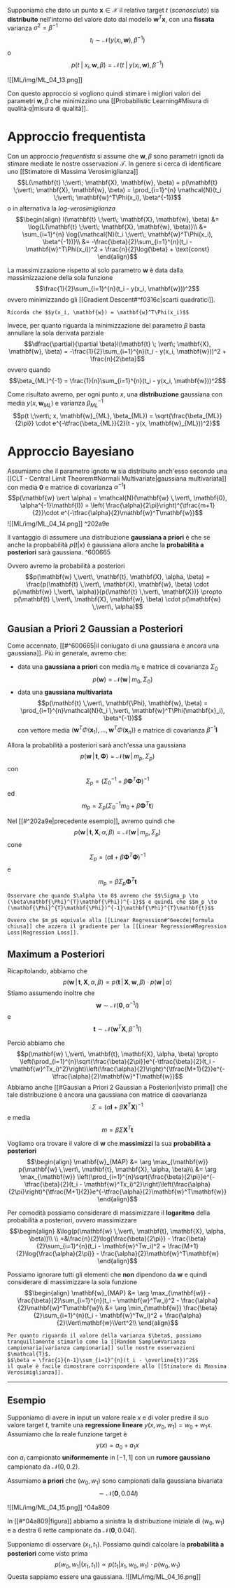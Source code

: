 Supponiamo che dato un punto $\mathbf{x} \in \mathcal{X}$ il relativo target $t$ (*sconosciuto*) sia **distribuito** nell'intorno del valore dato dal modello $\mathbf{w}^T\mathbf{x}$, con una **fissata** varianza $\sigma^2=\beta^{-1}$ $$t_i \sim \mathcal{N}(y(x_i, \mathbf{w}), \beta^{-1})$$ o $$p(t \;\vert\; x_i, \mathbf{w}, \beta) = \mathcal{N}(t \;\vert\; y(x_i, \mathbf{w}), \beta^{-1})$$

![[ML/img/ML_04_13.png]]


Con questo approccio si vogliono quindi stimare i migliori valori dei parametri $\mathbf{w}, \beta$ che minimizzino una [[Probabilistic Learning#Misura di qualità $q$|misura di qualità]].

# Approccio frequentista
Con un approccio *frequentista* si assume che $\mathbf{w}, \beta$ sono parametri ignoti da stimare mediate le nostre osservazioni $\mathcal{T}$.
In genere si cerca di identificare uno [[Stimatore di Massima Verosimiglianza]] $$L(\mathbf{t} \;\vert\; \mathbf{X}, \mathbf{w}, \beta) = p(\mathbf{t} \;\vert\; \mathbf{X}, \mathbf{w}, \beta) = \prod_{i=1}^{n} \mathcal{N}(t_i \;\vert\; \mathbf{w}^T\Phi(x_i), \beta^{-1})$$ o in alternativa la *log-verosimiglianza* $$\begin{align}
l(\mathbf{t} \;\vert\; \mathbf{X}, \mathbf{w}, \beta)
&= \log{L(\mathbf{t} \;\vert\; \mathbf{X}, \mathbf{w}, \beta)}\\
&= \sum_{i=1}^{n} \log{\mathcal{N}(t_i \;\vert\; \mathbf{w}^T\Phi(x_i), \beta^{-1})}\\
&= -\frac{\beta}{2}\sum_{i=1}^{n}(t_i - \mathbf{w}^T\Phi(x_i))^2 + \frac{n}{2}\log{\beta} + \text{const}
\end{align}$$

La massimizzazione rispetto al solo parametro $\mathbf{w}$ è data dalla massimizzazione della sola funzione $$\frac{1}{2}\sum_{i=1}^{n}(t_i - y(x_i, \mathbf{w}))^2$$ ovvero minimizzando gli [[Gradient Descent#^f0316c|scarti quadratici]].

```ad-note
Ricorda che $$y(x_i, \mathbf{w}) = \mathbf{w}^T\Phi(x_i)$$
```


Invece, per quanto riguarda la minimizzazione del parametro $\beta$ basta annullare la sola derivata parziale $$\dfrac{\partial}{\partial \beta}l(\mathbf{t} \; \vert\; \mathbf{X}, \mathbf{w}, \beta) = -\frac{1}{2}\sum_{i=1}^{n}(t_i - y(x_i, \mathbf{w}))^2 + \frac{n}{2\beta}$$ ovvero quando $$\beta_{ML}^{-1} = \frac{1}{n}\sum_{i=1}^{n}(t_i - y(x_i, \mathbf{w}))^2$$

Come risultato avremo, per ogni punto $x$, una **distribuzione** gaussiana con media $y(x, \mathbf{w}_{ML})$ e varianza $\beta_{ML}^{-1}$ $$p(t \;\vert\; x, \mathbf{w}_{ML}, \beta_{ML}) = \sqrt{\frac{\beta_{ML}}{2\pi}} \cdot e^{-\tfrac{\beta_{ML}}{2}(t - y(x, \mathbf{w}_{ML}))^2}$$

# Approccio Bayesiano
Assumiamo che il parametro ignoto $\mathbf{w}$ sia distribuito anch'esso secondo una [[CLT - Central Limit Theorem#Normali Multivariate|gaussiana multivariata]] con media $\mathbf{0}$ e matrice di covarianza $\alpha^{-1}\mathbf{I}$ $$p(\mathbf{w} \vert \alpha) = \mathcal{N}(\mathbf{w} \,\vert\, \mathbf{0}, \alpha^{-1}\mathbf{I}) = \left( \frac{\alpha}{2\pi}\right)^{\tfrac{m+1}{2}}\cdot e^{-\tfrac{\alpha}{2}\mathbf{w}^T\mathbf{w}}$$
![[ML/img/ML_04_14.png]] ^202a9e

Il vantaggio di assumere una distribuzione **gaussiana a priori** è che se anche la propbabilità $p(t \vert x)$ è gaussiana allora anche la **probabilità a posteriori** sarà gaussiana. ^600665

Ovvero avremo la probabilità a posteriori $$p(\mathbf{w} \,\vert\, \mathbf{t}, \mathbf{X}, \alpha, \beta) = \frac{p(\mathbf{t} \,\vert\, \mathbf{X}, \mathbf{w}, \beta) \cdot p(\mathbf{w} \,\vert\, \alpha)}{p(\mathbf{t} \,\vert\, \mathbf{X})} \propto p(\mathbf{t} \,\vert\, \mathbf{X}, \mathbf{w}, \beta) \cdot p(\mathbf{w} \,\vert\, \alpha)$$

## Gausian a Priori 2 Gaussian a Posteriori
Come accennato, [[#^600665|il coniugato di una gaussiana è ancora una gaussiana]].
Più in generale, avremo che:
- data una **gaussiana a priori** con media $m_0$ e matrice di covarianza $\Sigma_0$ $$p(\mathbf{w}) = \mathcal{N}(\mathbf{w} \,\vert\, m_0, \Sigma_0)$$
- data una **gaussiana multivariata** $$p(\mathbf{t} \,\vert\, \mathbf{\Phi}, \mathbf{w}, \beta) = \prod_{i=1}^{n}\mathcal{N}(t_i \,\vert\, \mathbf{w}^T\Phi(\mathbf{x}_i), \beta^{-1})$$ con vettore media $(\mathbf{w}^T\Phi(\mathbf{x}_1), ..., \mathbf{w}^T\Phi(\mathbf{x}_n))$ e matrice di covarianza $\beta^{-1}\mathbf{I}$

Allora la probabilità a posteriori sarà anch'essa una gaussiana $$p(\mathbf{w} \,\vert\, \mathbf{t}, \mathbf{\Phi}) = \mathcal{N}(\mathbf{w} \,\vert\, m_p, \Sigma_p)$$  con $$\Sigma_p = (\Sigma_0^{-1} + \beta\mathbf{\Phi}^{T}\mathbf{\Phi})^{-1}$$ ed $$m_p = \Sigma_p(\Sigma_0^{-1}m_0 + \beta\mathbf{\Phi}^{T}\mathbf{t})$$

Nel [[#^202a9e|precedente esempio]], avremo quindi che $$p(\mathbf{w} \,\vert\, \mathbf{t}, \mathbf{X}, \alpha, \beta) = \mathcal{N}(\mathbf{w} \,\vert\, m_p, \Sigma_p)$$ cone $$\Sigma_p = (\alpha\mathbf{I} + \beta\mathbf{\Phi}^{T}\mathbf{\Phi})^{-1}$$ e $$m_p = \beta\Sigma_p\mathbf{\Phi}^{T}\mathbf{t}$$

```ad-note
Osservare che quando $\alpha \to 0$ avremo che $$\Sigma_p \to (\beta\mathbf{\Phi}^{T}\mathbf{\Phi})^{-1}$$ e quindi che $$m_p \to (\mathbf{\Phi}^{T}\mathbf{\Phi})^{-1}\mathbf{\Phi}^{T}\mathbf{t}$$

Ovvero che $m_p$ equivale alla [[Linear Regression#^6eecde|formula chiusa]] che azzera il gradiente per la [[Linear Regression#Regression Loss|Regression Loss]].
```

## Maximum a Posteriori
Ricapitolando, abbiamo che $$p(\mathbf{w} \,\vert\, \mathbf{t}, \mathbf{X}, \alpha, \beta) \propto p(\mathbf{t} \,\vert\, \mathbf{X}, \mathbf{w}, \beta) \cdot p(\mathbf{w} \,\vert\, \alpha)$$
Stiamo assumendo inoltre che 
$$\mathbf{w} \sim \mathcal{N}(\mathbf{0}, \alpha^{-1}I)$$ e $$\mathbf{t} \sim \mathcal{N}(\mathbf{w}^T\mathbf{X}, \beta^{-1}I)$$

Perciò abbiamo che $$p(\mathbf{w} \,\vert\, \mathbf{t}, \mathbf{X}, \alpha, \beta) \propto \left(\prod_{i=1}^{n}\sqrt{\frac{\beta}{2\pi}}e^{-\tfrac{\beta}{2}(t_i - \mathbf{w}^Tx_i)^2}\right)\left(\frac{\alpha}{2}\right)^{\tfrac{M+1}{2}}e^{-\tfrac{\alpha}{2}\mathbf{w}^T\mathbf{w}}$$
Abbiamo anche [[#Gausian a Priori 2 Gaussian a Posteriori|visto prima]] che tale distribuzione è ancora una gaussiana con matrice di caovarianza $$\Sigma = (\alpha\mathbf{I} + \beta\mathbf{X}^{T}\mathbf{X})^{-1}$$ e media $$m = \beta\Sigma\mathbf{X}^{T}\mathbf{t}$$

Vogliamo ora trovare il valore di $\mathbf{w}$ che **massimizzi** la sua **probabilità a posteriori** $$\begin{align}
\mathbf{w}_{MAP}
&= \arg \max_{\mathbf{w}} p(\mathbf{w} \,\vert\, \mathbf{t}, \mathbf{X}, \alpha, \beta)\\
&= \arg \max_{\mathbf{w}} \left(\prod_{i=1}^{n}\sqrt{\frac{\beta}{2\pi}}e^{-\tfrac{\beta}{2}(t_i - \mathbf{w}^Tx_i)^2}\right)\left(\frac{\alpha}{2\pi}\right)^{\tfrac{M+1}{2}}e^{-\tfrac{\alpha}{2}\mathbf{w}^T\mathbf{w}}
\end{align}$$

Per comodità possiamo considerare di massimizzare il **logaritmo** della probabilità a posteriori, ovvero massimizzare
$$\begin{align}
&\log(p(\mathbf{w} \,\vert\, \mathbf{t}, \mathbf{X}, \alpha, \beta))\\
\\
=&\frac{n}{2}\log{\frac{\beta}{2\pi}} - \frac{\beta}{2}\sum_{i=1}^{n}(t_i - \mathbf{w}^Tw_i)^2 + \frac{M+1}{2}\log{\frac{\alpha}{2\pi}} - \frac{\alpha}{2}\mathbf{w}^T\mathbf{w}
\end{align}$$

Possiamo ignorare tutti gli elementi che **non** dipendono da $\mathbf{w}$ e quindi considerare di massimizzare la sola funzione
$$\begin{align}
\mathbf{w}_{MAP}
&= \arg \max_{\mathbf{w}} - \frac{\beta}{2}\sum_{i=1}^{n}(t_i - \mathbf{w}^Tw_i)^2 - \frac{\alpha}{2}\mathbf{w}^T\mathbf{w}\\
&= \arg \min_{\mathbf{w}} \frac{\beta}{2}\sum_{i=1}^{n}(t_i - \mathbf{w}^Tw_i)^2 + \frac{\alpha}{2}\Vert\mathbf{w}\Vert^2\\
\end{align}$$

```ad-note
Per quanto riguarda il valore della varianza $\beta$, possiamo tranquillamente stimarlo come la [[Random Sample#Varianza campionaria|varianza campionaria]] sulle nostre osservazioni $\mathcal{T}$.
$$\beta = \frac{1}{n-1}\sum_{i=1}^{n}(t_i - \overline{t})^2$$
il quale è facile dimostrare corrispondere allo [[Stimatore di Massima Verosimiglianza]].
```

----
## Esempio
Supponiamo di avere in input un valore reale $x$ e di voler predire il suo valore target $t$, tramite una **regressione lineare** $y(x,w_0,w_1) = w_0 + w_1 x$.
Assumiamo che la reale funzione target è $$y(x) = a_0 + a_1 x$$ con $a_i$ campionato **uniformemente** in $\left[ -1, 1\right]$ con un **rumore gaussiano** campionato da $\mathcal{N}(0, 0.2)$.

Assumiamo **a priori** che $(w_0, w_1)$ sono campionati dalla gaussiana bivariata $$\sim \mathcal{N}(\mathbf{0}, 0.04I)$$

![[ML/img/ML_04_15.png]] ^04a809

In [[#^04a809|figura]] abbiamo a sinistra la distribuzione iniziale di $(w_0, w_1)$ e a destra 6 rette campionate da $\mathcal{N}(\mathbf{0}, 0.04I)$.

Supponiamo di osservare $(x_1, t_1)$.
Possiamo quindi calcolare la **probabilità a posteriori** come visto prima
$$p(w_0, w_1 \vert (x_1, t_1)) \propto p(t_1 \vert x_1, w_0,w_1) \cdot p(w_0,w_1)$$
Questa sappiamo essere una gaussiana.
![[ML/img/ML_04_16.png]]

